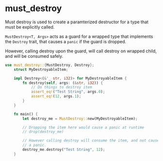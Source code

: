 # must_destroy

Must destroy is used to create a paramterized destructor for a type
that must be explicitly called.

`MustDestroy<T, Args>` acts as a guard for a wrapped type that implements the `Destroy`
trait, that causes a `panic` if the guard is dropped.

However, calling destroy upon the guard, will call destroy on wrapped child, and will
be consumed safely.

```rust
use must_destroy::{MustDestroy, Destroy};
    struct MyDestroyableItem;

    impl Destroy<(&'_ str, i32)> for MyDestroyableItem {
        fn destroy(self, args: (&str, i32)) {
            // Do things to destroy item
            assert_eq!("Test String", args.0);
            assert_eq!(12, args.1);
        }
    }

    fn main() {
        let destroy_me = MustDestroy::new(MyDestroyableItem);

        // Dropping the item here would cause a panic at runtime
        // drop(destroy_me)

        // However calling destroy will consume the item, and not cause
        // a panic.
        destroy_me.destroy("Test String", 12);
    }
```